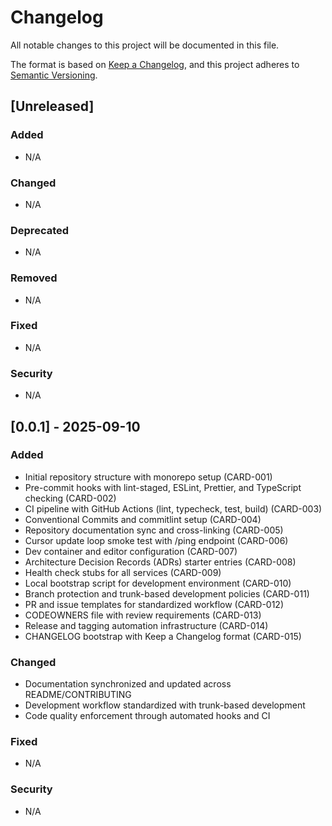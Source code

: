 # Changelog

All notable changes to this project will be documented in this file.

The format is based on [Keep a Changelog](https://keepachangelog.com/en/1.0.0/),
and this project adheres to [Semantic Versioning](https://semver.org/spec/v2.0.0.html).

## [Unreleased]

### Added

- N/A

### Changed

- N/A

### Deprecated

- N/A

### Removed

- N/A

### Fixed

- N/A

### Security

- N/A

## [0.0.1] - 2025-09-10

### Added

- Initial repository structure with monorepo setup (CARD-001)
- Pre-commit hooks with lint-staged, ESLint, Prettier, and TypeScript checking (CARD-002)
- CI pipeline with GitHub Actions (lint, typecheck, test, build) (CARD-003)
- Conventional Commits and commitlint setup (CARD-004)
- Repository documentation sync and cross-linking (CARD-005)
- Cursor update loop smoke test with /ping endpoint (CARD-006)
- Dev container and editor configuration (CARD-007)
- Architecture Decision Records (ADRs) starter entries (CARD-008)
- Health check stubs for all services (CARD-009)
- Local bootstrap script for development environment (CARD-010)
- Branch protection and trunk-based development policies (CARD-011)
- PR and issue templates for standardized workflow (CARD-012)
- CODEOWNERS file with review requirements (CARD-013)
- Release and tagging automation infrastructure (CARD-014)
- CHANGELOG bootstrap with Keep a Changelog format (CARD-015)

### Changed

- Documentation synchronized and updated across README/CONTRIBUTING
- Development workflow standardized with trunk-based development
- Code quality enforcement through automated hooks and CI

### Fixed

- N/A

### Security

- N/A
